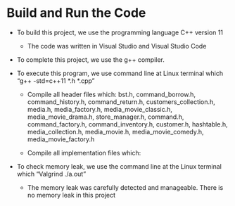 # Build and Run the Code
- To build this project, we use the programming language C++ version 11
    - The code was written in Visual Studio and Visual Studio Code
    
- To complete this project, we use the g++ compiler. 

- To execute this program, we use command line at Linux terminal which “g++ -std=c++11 *.h *.cpp”
    - Compile all header files which: bst.h, command_borrow.h, command_history.h, command_return.h, customers_collection.h, media.h, media_factory.h, media_movie_classic.h, media_movie_drama.h, store_manager.h, command.h, command_factory.h, command_inventory.h, customer.h, hashtable.h, media_collection.h, media_movie.h, media_movie_comedy.h, media_movie_factory.h
        
    - Compile all implementation files which:
    
- To check memory leak, we use the command line at the Linux terminal which “Valgrind ./a.out”
    - The memory leak was carefully detected and manageable. There is no memory leak in this project
